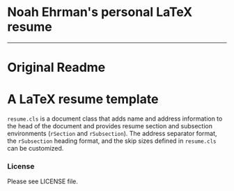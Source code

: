 # Noah Ehrman's personal LaTeX resume

----------------------------------------
# Original Readme

# A LaTeX resume template

`resume.cls` is a document class that adds name and address information to the
head of the document and provides resume section and subsection environments
(`rSection` and `rSubsection`).  The address separator format, the
`rSubsection` heading format, and the skip sizes defined in `resume.cls` can be
customized.

### License

Please see LICENSE file.

